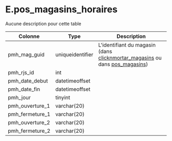 # E.pos_magasins_horaires

Aucune description pour cette table

Colonne|Type|Description
---|---|---
pmh_mag_guid|uniqueidentifier|L'identifiant du magasin (dans [clicknmortar_magasins](generated_clicknmortar_magasins.md) ou dans [pos_magasins](generated_pos_magasins.md)) 
pmh_rjs_id|int|
pmh_date_debut|datetimeoffset|
pmh_date_fin|datetimeoffset|
pmh_jour|tinyint|
pmh_ouverture_1|varchar(20)|
pmh_fermeture_1|varchar(20)|
pmh_ouverture_2|varchar(20)|
pmh_fermeture_2|varchar(20)|
